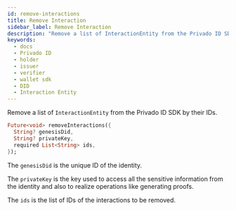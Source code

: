 ```yaml
---
id: remove-interactions
title: Remove Interaction
sidebar_label: Remove Interaction
description: "Remove a list of InteractionEntity from the Privado ID SDK by their IDs."
keywords:
  - docs
  - Privado ID
  - holder
  - issuer
  - verifier
  - wallet sdk
  - DID
  - Interaction Entity
---
```


Remove a list of `InteractionEntity` from the Privado ID SDK by their IDs.

```dart
Future<void> removeInteractions({
  String? genesisDid,
  String? privateKey,
  required List<String> ids,
});
```

The `genesisDid` is the unique ID of the identity.

The `privateKey` is the key used to access all the sensitive information from the identity and also to realize operations like generating proofs.

The `ids` is the list of IDs of the interactions to be removed.
